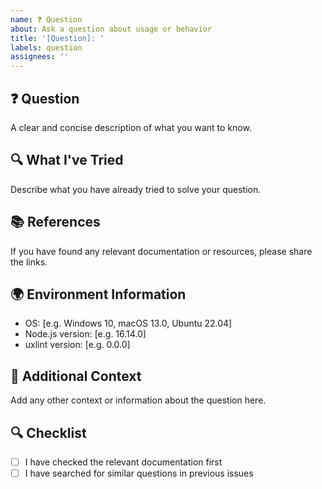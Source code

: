 ```yaml
---
name: ❓ Question
about: Ask a question about usage or behavior
title: '[Question]: '
labels: question
assignees: ''
---
```


## ❓ Question

A clear and concise description of what you want to know.

## 🔍 What I've Tried

Describe what you have already tried to solve your question.

## 📚 References

If you have found any relevant documentation or resources, please share the links.

## 🌍 Environment Information

- OS: [e.g. Windows 10, macOS 13.0, Ubuntu 22.04]
- Node.js version: [e.g. 16.14.0]
- uxlint version: [e.g. 0.0.0]

## 📝 Additional Context

Add any other context or information about the question here.

## 🔍 Checklist

- [ ] I have checked the relevant documentation first
- [ ] I have searched for similar questions in previous issues
